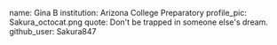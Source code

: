 name: Gina B 
institution: Arizona College Preparatory 
profile_pic: Sakura_octocat.png 
quote: Don't be trapped in someone else's dream.
github_user: Sakura847